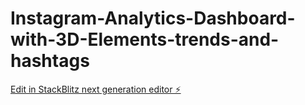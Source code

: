 # Instagram-Analytics-Dashboard-with-3D-Elements-trends-and-hashtags

[Edit in StackBlitz next generation editor ⚡️](https://stackblitz.com/~/github.com/Chinmay2406/Instagram-Analytics-Dashboard-with-3D-Elements-trends-and-hashtags)